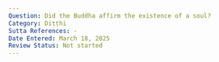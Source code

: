 ```yaml
---
Question: Did the Buddha affirm the existence of a soul?
Category: Diṭṭhi
Sutta References: -
Date Entered: March 18, 2025
Review Status: Not started
---
```


